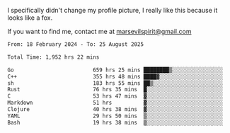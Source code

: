 I specifically didn't change my profile picture, I really like this because it looks like a fox.

If you want to find me, contact me at marsevilspirit@gmail.com

<!--START_SECTION:waka-->

```txt
From: 18 February 2024 - To: 25 August 2025

Total Time: 1,952 hrs 22 mins

Go                         659 hrs 25 mins ████████▒░░░░░░░░░░░░░░░░   33.78 %
C++                        355 hrs 48 mins ████▓░░░░░░░░░░░░░░░░░░░░   18.22 %
sh                         183 hrs 55 mins ██▒░░░░░░░░░░░░░░░░░░░░░░   09.42 %
Rust                       76 hrs 35 mins  █░░░░░░░░░░░░░░░░░░░░░░░░   03.92 %
C                          53 hrs 47 mins  ▓░░░░░░░░░░░░░░░░░░░░░░░░   02.76 %
Markdown                   51 hrs          ▓░░░░░░░░░░░░░░░░░░░░░░░░   02.61 %
Clojure                    40 hrs 38 mins  ▓░░░░░░░░░░░░░░░░░░░░░░░░   02.08 %
YAML                       29 hrs 50 mins  ▒░░░░░░░░░░░░░░░░░░░░░░░░   01.53 %
Bash                       19 hrs 38 mins  ▒░░░░░░░░░░░░░░░░░░░░░░░░   01.01 %
```

<!--END_SECTION:waka-->
